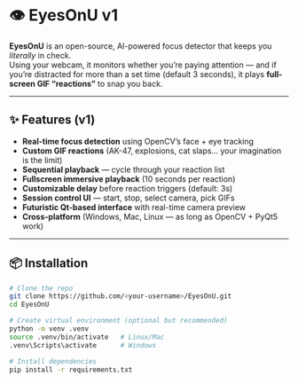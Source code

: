 # 👁️ EyesOnU v1

**EyesOnU** is an open-source, AI-powered focus detector that keeps you *literally* in check.  
Using your webcam, it monitors whether you’re paying attention — and if you’re distracted for more than a set time (default 3 seconds), it plays **full-screen GIF “reactions”** to snap you back.

---

## ✨ Features (v1)
- **Real-time focus detection** using OpenCV’s face + eye tracking
- **Custom GIF reactions** (AK-47, explosions, cat slaps… your imagination is the limit)
- **Sequential playback** — cycle through your reaction list
- **Fullscreen immersive playback** (10 seconds per reaction)
- **Customizable delay** before reaction triggers (default: 3s)
- **Session control UI** — start, stop, select camera, pick GIFs
- **Futuristic Qt-based interface** with real-time camera preview
- **Cross-platform** (Windows, Mac, Linux — as long as OpenCV + PyQt5 work)

---

## 📦 Installation
```bash
# Clone the repo
git clone https://github.com/<your-username>/EyesOnU.git
cd EyesOnU

# Create virtual environment (optional but recommended)
python -m venv .venv
source .venv/bin/activate   # Linux/Mac
.venv\Scripts\activate      # Windows

# Install dependencies
pip install -r requirements.txt
